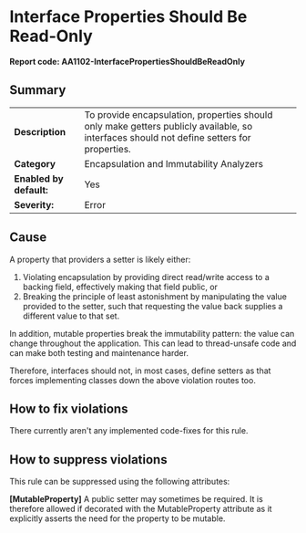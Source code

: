 # Interface Properties Should Be Read-Only
**Report code: AA1102-InterfacePropertiesShouldBeReadOnly**

## Summary
<table>
<tr>
  <td><strong>Description</strong></td>
  <td>To provide encapsulation, properties should only make getters publicly available, so interfaces should not define setters for properties.</td>
</tr>
<tr>
  <td><strong>Category</strong></td>
  <td>Encapsulation and Immutability Analyzers</td>
</tr>
<tr>
  <td><strong>Enabled by default:</strong></td>
  <td>Yes</td>
</tr>
<tr>
  <td><strong>Severity:</strong></td>
  <td>Error</td>
</tr>
</table>

## Cause

A property that providers a setter is likely either:
1. Violating encapsulation by providing direct read/write access to a backing field, effectively making that field public, or
2. Breaking the principle of least astonishment by manipulating the value provided to the setter, such that requesting the value back supplies a different value to that set.

In addition, mutable properties break the immutability pattern: the value can change throughout the application. This can lead to thread-unsafe code and can make both testing and maintenance harder.

Therefore, interfaces should not, in most cases, define setters as that forces implementing classes down the above violation routes too.

## How to fix violations

There currently aren't any implemented code-fixes for this rule.

## How to suppress violations

This rule can be suppressed using the following attributes: 

**[MutableProperty]**
A public setter may sometimes be required. It is therefore allowed if decorated with the MutableProperty attribute as it explicitly asserts the need for the property to be mutable.
